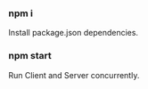 ### npm i
Install package.json dependencies.

### npm start
Run Client and Server concurrently.





